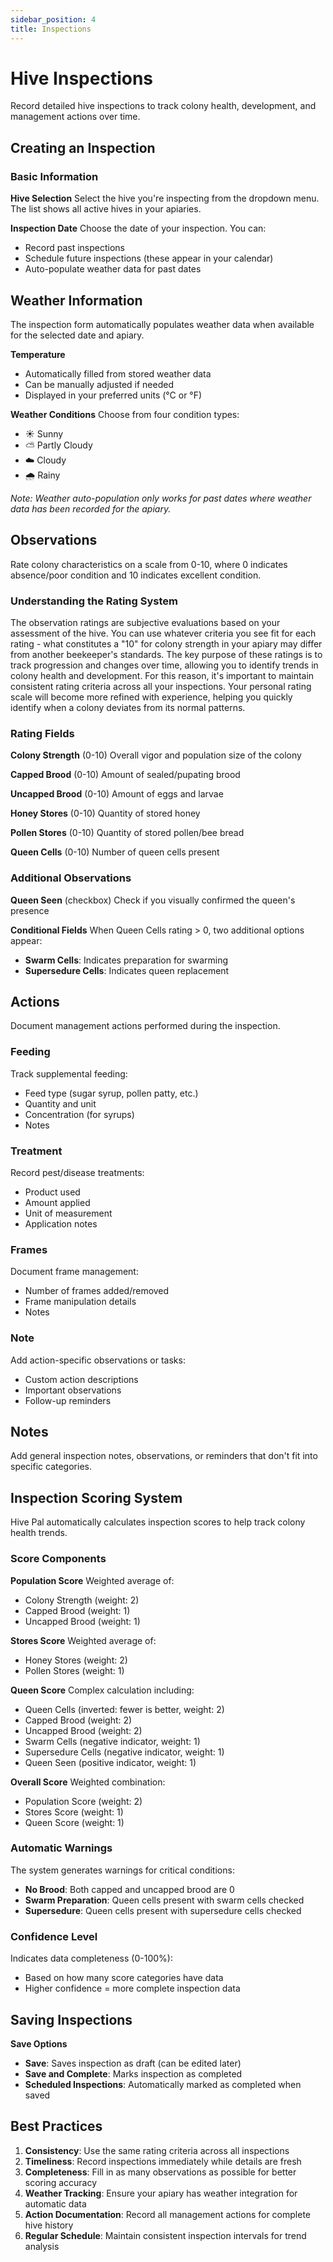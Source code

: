 ```yaml
---
sidebar_position: 4
title: Inspections
---
```


# Hive Inspections

Record detailed hive inspections to track colony health, development, and management actions over time.

## Creating an Inspection

### Basic Information

**Hive Selection**
Select the hive you're inspecting from the dropdown menu. The list shows all active hives in your apiaries.

**Inspection Date**
Choose the date of your inspection. You can:
- Record past inspections
- Schedule future inspections (these appear in your calendar)
- Auto-populate weather data for past dates

## Weather Information

The inspection form automatically populates weather data when available for the selected date and apiary.

**Temperature**
- Automatically filled from stored weather data
- Can be manually adjusted if needed
- Displayed in your preferred units (°C or °F)

**Weather Conditions**
Choose from four condition types:
- ☀️ Sunny
- ⛅ Partly Cloudy
- ☁️ Cloudy
- 🌧️ Rainy

*Note: Weather auto-population only works for past dates where weather data has been recorded for the apiary.*

## Observations

Rate colony characteristics on a scale from 0-10, where 0 indicates absence/poor condition and 10 indicates excellent condition.

### Understanding the Rating System

The observation ratings are subjective evaluations based on your assessment of the hive. You can use whatever criteria you see fit for each rating - what constitutes a "10" for colony strength in your apiary may differ from another beekeeper's standards. The key purpose of these ratings is to track progression and changes over time, allowing you to identify trends in colony health and development. For this reason, it's important to maintain consistent rating criteria across all your inspections. Your personal rating scale will become more refined with experience, helping you quickly identify when a colony deviates from its normal patterns.

### Rating Fields

**Colony Strength** (0-10)
Overall vigor and population size of the colony

**Capped Brood** (0-10)
Amount of sealed/pupating brood

**Uncapped Brood** (0-10)
Amount of eggs and larvae

**Honey Stores** (0-10)
Quantity of stored honey

**Pollen Stores** (0-10)
Quantity of stored pollen/bee bread

**Queen Cells** (0-10)
Number of queen cells present

### Additional Observations

**Queen Seen** (checkbox)
Check if you visually confirmed the queen's presence

**Conditional Fields**
When Queen Cells rating > 0, two additional options appear:
- **Swarm Cells**: Indicates preparation for swarming
- **Supersedure Cells**: Indicates queen replacement

## Actions

Document management actions performed during the inspection.

### Feeding
Track supplemental feeding:
- Feed type (sugar syrup, pollen patty, etc.)
- Quantity and unit
- Concentration (for syrups)
- Notes

### Treatment
Record pest/disease treatments:
- Product used
- Amount applied
- Unit of measurement
- Application notes

### Frames
Document frame management:
- Number of frames added/removed
- Frame manipulation details
- Notes

### Note
Add action-specific observations or tasks:
- Custom action descriptions
- Important observations
- Follow-up reminders

## Notes

Add general inspection notes, observations, or reminders that don't fit into specific categories.

## Inspection Scoring System

Hive Pal automatically calculates inspection scores to help track colony health trends.

### Score Components

**Population Score**
Weighted average of:
- Colony Strength (weight: 2)
- Capped Brood (weight: 1)
- Uncapped Brood (weight: 1)

**Stores Score**
Weighted average of:
- Honey Stores (weight: 2)
- Pollen Stores (weight: 1)

**Queen Score**
Complex calculation including:
- Queen Cells (inverted: fewer is better, weight: 2)
- Capped Brood (weight: 2)
- Uncapped Brood (weight: 2)
- Swarm Cells (negative indicator, weight: 1)
- Supersedure Cells (negative indicator, weight: 1)
- Queen Seen (positive indicator, weight: 1)

**Overall Score**
Weighted combination:
- Population Score (weight: 2)
- Stores Score (weight: 1)
- Queen Score (weight: 1)

### Automatic Warnings

The system generates warnings for critical conditions:
- **No Brood**: Both capped and uncapped brood are 0
- **Swarm Preparation**: Queen cells present with swarm cells checked
- **Supersedure**: Queen cells present with supersedure cells checked

### Confidence Level

Indicates data completeness (0-100%):
- Based on how many score categories have data
- Higher confidence = more complete inspection data

## Saving Inspections

**Save Options**
- **Save**: Saves inspection as draft (can be edited later)
- **Save and Complete**: Marks inspection as completed
- **Scheduled Inspections**: Automatically marked as completed when saved

## Best Practices

1. **Consistency**: Use the same rating criteria across all inspections
2. **Timeliness**: Record inspections immediately while details are fresh
3. **Completeness**: Fill in as many observations as possible for better scoring accuracy
4. **Weather Tracking**: Ensure your apiary has weather integration for automatic data
5. **Action Documentation**: Record all management actions for complete hive history
6. **Regular Schedule**: Maintain consistent inspection intervals for trend analysis